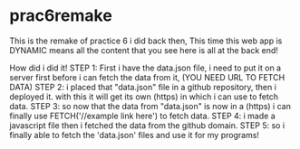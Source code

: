# prac6remake
This is the remake of practice 6 i did back then, This time this web app is DYNAMIC means all the content that you see here is all at the back end!

How did i did it! 
STEP 1: First i have the data.json file, i need to put it on a server first before i can fetch the data from it, (YOU NEED URL TO FETCH DATA) 
STEP 2: i placed that "data.json" file in a github repository, then i deployed it. with this it will get its own (https) in which i can use to fetch data. 
STEP 3: so now that the data from "data.json" is now in a (https) i can finally use FETCH('//example link here') to fetch data. 
STEP 4: i made a javascript file then i fetched the data from the github domain. 
STEP 5: so i finally able to fetch the 'data.json' files and use it for my programs!
